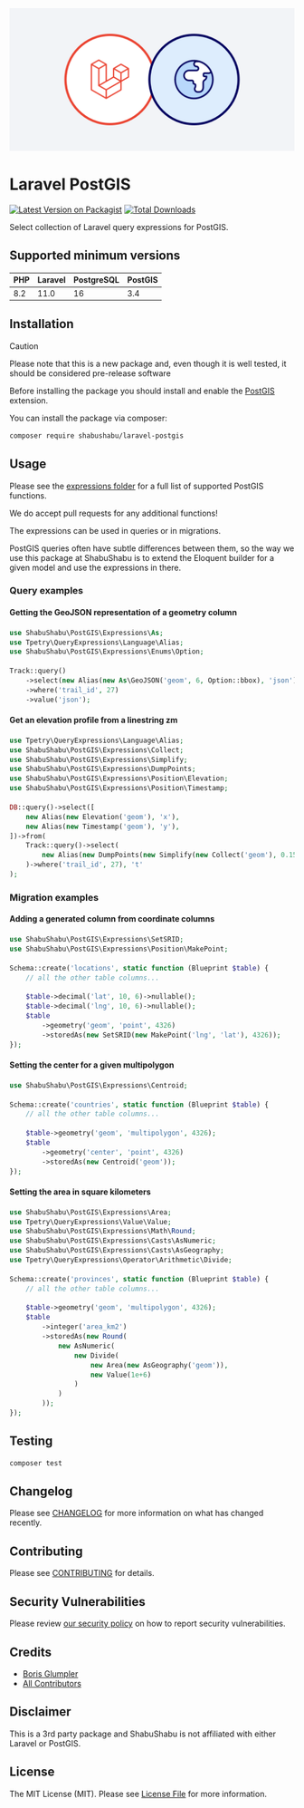 <p align="center"><img src="laravel-postgis.png" alt="PostGIS for Laravel"></p>

# Laravel PostGIS

[![Latest Version on Packagist](https://img.shields.io/packagist/v/shabushabu/laravel-postgis.svg?style=flat-square)](https://packagist.org/packages/shabushabu/laravel-postgis)
[![Total Downloads](https://img.shields.io/packagist/dt/shabushabu/laravel-postgis.svg?style=flat-square)](https://packagist.org/packages/shabushabu/laravel-postgis)

Select collection of Laravel query expressions for PostGIS.

## Supported minimum versions

| PHP | Laravel | PostgreSQL | PostGIS |
|-----|---------|------------|---------|
| 8.2 | 11.0    | 16         | 3.4     |

## Installation

> [!CAUTION]
> Please note that this is a new package and, even though it is well tested, it should be considered pre-release software

Before installing the package you should install and enable the [PostGIS](https://postgis.net/documentation/getting_started/) extension.

You can install the package via composer:

```bash
composer require shabushabu/laravel-postgis
```

## Usage

Please see the [expressions folder](src/Expressions) for a full list of supported PostGIS functions.

We do accept pull requests for any additional functions!

The expressions can be used in queries or in migrations.

PostGIS queries often have subtle differences between them, so the way we use this package at ShabuShabu is to extend the Eloquent builder for a given model and use the expressions in there.

### Query examples

#### Getting the GeoJSON representation of a geometry column

```php
use ShabuShabu\PostGIS\Expressions\As;
use Tpetry\QueryExpressions\Language\Alias;
use ShabuShabu\PostGIS\Expressions\Enums\Option;

Track::query()
    ->select(new Alias(new As\GeoJSON('geom', 6, Option::bbox), 'json'))
    ->where('trail_id', 27)
    ->value('json');
```

#### Get an elevation profile from a linestring zm

```php
use Tpetry\QueryExpressions\Language\Alias;
use ShabuShabu\PostGIS\Expressions\Collect;
use ShabuShabu\PostGIS\Expressions\Simplify;
use ShabuShabu\PostGIS\Expressions\DumpPoints;
use ShabuShabu\PostGIS\Expressions\Position\Elevation;
use ShabuShabu\PostGIS\Expressions\Position\Timestamp;

DB::query()->select([
    new Alias(new Elevation('geom'), 'x'),
    new Alias(new Timestamp('geom'), 'y'),
])->from(
    Track::query()->select(
        new Alias(new DumpPoints(new Simplify(new Collect('geom'), 0.15)), 'geom')
    )->where('trail_id', 27), 't'
);
```

### Migration examples

#### Adding a generated column from coordinate columns

```php
use ShabuShabu\PostGIS\Expressions\SetSRID;
use ShabuShabu\PostGIS\Expressions\Position\MakePoint;

Schema::create('locations', static function (Blueprint $table) {
    // all the other table columns...
    
    $table->decimal('lat', 10, 6)->nullable();
    $table->decimal('lng', 10, 6)->nullable();
    $table
        ->geometry('geom', 'point', 4326)
        ->storedAs(new SetSRID(new MakePoint('lng', 'lat'), 4326));
});
```

#### Setting the center for a given multipolygon

```php
use ShabuShabu\PostGIS\Expressions\Centroid;

Schema::create('countries', static function (Blueprint $table) {
    // all the other table columns...
   
    $table->geometry('geom', 'multipolygon', 4326);
    $table
        ->geometry('center', 'point', 4326)
        ->storedAs(new Centroid('geom'));
});
```

#### Setting the area in square kilometers

```php
use ShabuShabu\PostGIS\Expressions\Area;
use Tpetry\QueryExpressions\Value\Value;
use ShabuShabu\PostGIS\Expressions\Math\Round;
use ShabuShabu\PostGIS\Expressions\Casts\AsNumeric;
use ShabuShabu\PostGIS\Expressions\Casts\AsGeography;
use Tpetry\QueryExpressions\Operator\Arithmetic\Divide;

Schema::create('provinces', static function (Blueprint $table) {
    // all the other table columns...
   
    $table->geometry('geom', 'multipolygon', 4326);
    $table
        ->integer('area_km2')
        ->storedAs(new Round(
            new AsNumeric(
                new Divide(
                    new Area(new AsGeography('geom')),
                    new Value(1e+6)
                )
            )
        ));
});
```

## Testing

```bash
composer test
```

## Changelog

Please see [CHANGELOG](CHANGELOG.md) for more information on what has changed recently.

## Contributing

Please see [CONTRIBUTING](CONTRIBUTING.md) for details.

## Security Vulnerabilities

Please review [our security policy](../../security/policy) on how to report security vulnerabilities.

## Credits

- [Boris Glumpler](https://github.com/boris-glumpler)
- [All Contributors](../../contributors)

## Disclaimer

This is a 3rd party package and ShabuShabu is not affiliated with either Laravel or PostGIS.

## License

The MIT License (MIT). Please see [License File](LICENSE.md) for more information.
